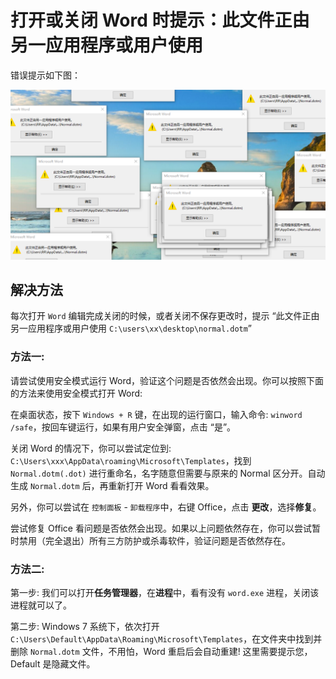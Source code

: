 # 打开或关闭 Word 时提示：此文件正由另一应用程序或用户使用


错误提示如下图：

![1111](./readme.assets/11.png)


## 解决方法

每次打开 `Word` 编辑完成关闭的时候，或者关闭不保存更改时，提示 “此文件正由另一应用程序或用户使用 `C:\users\xx\desktop\normal.dotm`”


### 方法一:
请尝试使用安全模式运行 Word，验证这个问题是否依然会出现。你可以按照下面的方法来使用安全模式打开 Word:

在桌面状态，按下 `Windows + R` 键，在出现的运行窗口，输入命令: `winword /safe`，按回车键运行，如果有用户安全弹窗，点击 “是”。

关闭 Word 的情况下，你可以尝试定位到: `C:\Users\xxx\AppData\roaming\Microsoft\Templates`，找到 `Normal.dotm(.dot)` 进行重命名，名字随意但需要与原来的 Normal 区分开。自动生成 `Normal.dotm` 后，再重新打开 Word 看看效果。

另外，你可以尝试在 `控制面板` - `卸载程序`中，右键 Office，点击 **更改**，选择**修复**。

尝试修复 Office 看问题是否依然会出现。如果以上问题依然存在，你可以尝试暂时禁用（完全退出）所有三方防护或杀毒软件，验证问题是否依然存在。

### 方法二:
第一步: 我们可以打开**任务管理器**，在**进程**中，看有没有 `word.exe` 进程，关闭该进程就可以了。

第二步: Windows 7 系统下，依次打开 `C:\Users\Default\AppData\Roaming\Microsoft\Templates`，在文件夹中找到并删除 `Normal.dotm` 文件，不用怕，Word 重启后会自动重建! 这里需要提示您，Default 是隐藏文件。
